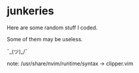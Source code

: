 # junkeries

Here are some random stuff I coded.

Some of them may be useless.

¯\_(ツ)_/¯

note: /usr/share/nvim/runtime/syntax -> clipper.vim
